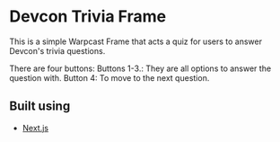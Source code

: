 # Devcon Trivia Frame

This is a simple Warpcast Frame that acts a quiz for users to answer Devcon's trivia questions.

There are four buttons:
Buttons 1-3.: They are all options to answer the question with.
Button 4: To move to the next question.

## Built using

- [Next.js](https://nextjs.org/)
